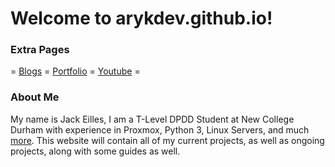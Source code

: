 # Welcome to arykdev.github.io!

### Extra Pages
= [Blogs](blog.md) = [Portfolio](portfolio.md) = [Youtube](youtube.md) =

### About Me
My name is Jack Eilles, I am a T-Level DPDD Student at New College Durham with experience in Proxmox, Python 3, Linux Servers, and much [more](portfolio.md).
This website will contain all of my current projects, as well as ongoing projects, along with some guides as well.

